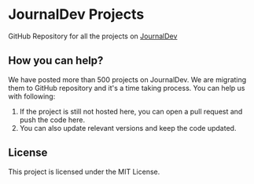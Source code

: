 # JournalDev Projects

GitHub Repository for all the projects on [JournalDev](https://www.journaldev.com)

## How you can help?

We have posted more than 500 projects on JournalDev. We are migrating them to GitHub repository and it's a time taking process. You can help us with following:

1. If the project is still not hosted here, you can open a pull request and push the code here.
2. You can also update relevant versions and keep the code updated.

## License

This project is licensed under the MIT License.
